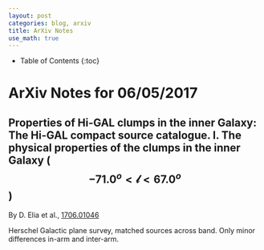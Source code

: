 ```yaml
---
layout: post
categories: blog, arxiv
title: ArXiv Notes
use_math: true
---
```


* Table of Contents
{:toc}


# ArXiv Notes for 06/05/2017

## Properties of Hi-GAL clumps in the inner Galaxy: The Hi-GAL compact source catalogue. I. The physical properties of the clumps in the inner Galaxy ($$−71.0^o<\mathcal{l}<67.0^o$$)

By D. Elia et al., [1706.01046](https://arxiv.org/abs/1706.01046)

Herschel Galactic plane survey, matched sources across band.  Only minor differences in-arm and inter-arm.
